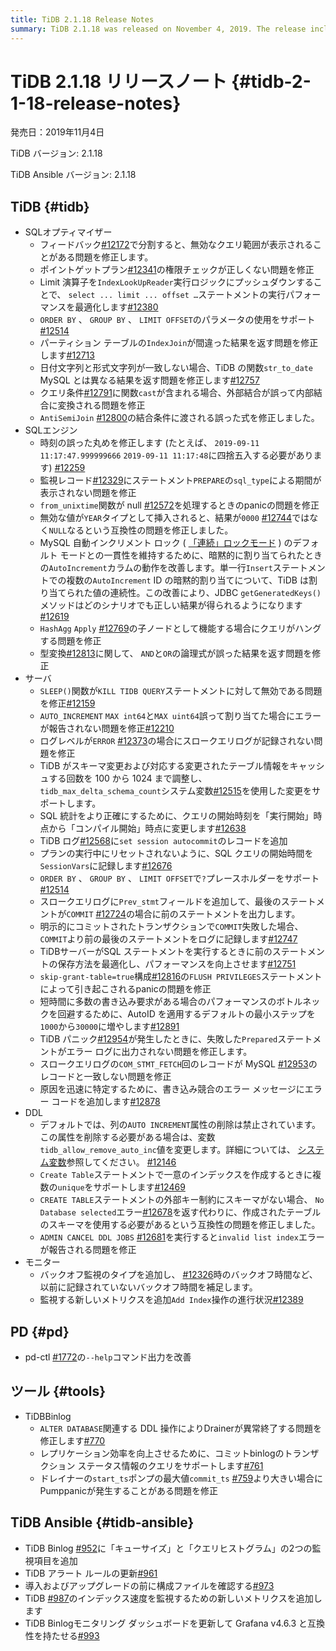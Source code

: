 ```yaml
---
title: TiDB 2.1.18 Release Notes
summary: TiDB 2.1.18 was released on November 4, 2019. The release includes various fixes and optimizations for SQL optimizer, SQL engine, server, DDL, monitor, and tools. Some notable improvements include support for using parameters in ORDER BY, GROUP BY, and LIMIT OFFSET, and adding new metrics for monitoring Add Index operation progress. The TiDB Ansible version 2.1.18 also includes updates and new monitoring items for TiDB Binlog.
---
```


# TiDB 2.1.18 リリースノート {#tidb-2-1-18-release-notes}

発売日：2019年11月4日

TiDB バージョン: 2.1.18

TiDB Ansible バージョン: 2.1.18

## TiDB {#tidb}

-   SQLオプティマイザー
    -   フィードバック[#12172](https://github.com/pingcap/tidb/pull/12172)で分割すると、無効なクエリ範囲が表示されることがある問題を修正します。
    -   ポイントゲットプラン[#12341](https://github.com/pingcap/tidb/pull/12341)の権限チェックが正しくない問題を修正
    -   Limit 演算子を`IndexLookUpReader`実行ロジックにプッシュダウンすることで、 `select ... limit ... offset …`ステートメントの実行パフォーマンスを最適化します[#12380](https://github.com/pingcap/tidb/pull/12380)
    -   `ORDER BY` 、 `GROUP BY` 、 `LIMIT OFFSET`のパラメータの使用をサポート[#12514](https://github.com/pingcap/tidb/pull/12514)
    -   パーティション テーブルの`IndexJoin`が間違った結果を返す問題を修正します[#12713](https://github.com/pingcap/tidb/pull/12713)
    -   日付文字列と形式文字列が一致しない場合、TiDB の関数`str_to_date` MySQL とは異なる結果を返す問題を修正します[#12757](https://github.com/pingcap/tidb/pull/12757)
    -   クエリ条件[#12791](https://github.com/pingcap/tidb/pull/12791)に関数`cast`が含まれる場合、外部結合が誤って内部結合に変換される問題を修正
    -   `AntiSemiJoin` [#12800](https://github.com/pingcap/tidb/pull/12800)の結合条件に渡される誤った式を修正しました。
-   SQLエンジン
    -   時刻の誤った丸めを修正します (たとえば、 `2019-09-11 11:17:47.999999666` `2019-09-11 11:17:48`に四捨五入する必要があります) [#12259](https://github.com/pingcap/tidb/pull/12259)
    -   監視レコード[#12329](https://github.com/pingcap/tidb/pull/12329)にステートメント`PREPARE`の`sql_type`による期間が表示されない問題を修正
    -   `from_unixtime`関数が null [#12572](https://github.com/pingcap/tidb/pull/12572)を処理するときのpanicの問題を修正
    -   無効な値が`YEAR`タイプとして挿入されると、結果が`0000` [#12744](https://github.com/pingcap/tidb/pull/12744)ではなく`NULL`なるという互換性の問題を修正しました。
    -   MySQL 自動インクリメント ロック ( [「連続」ロックモード](https://dev.mysql.com/doc/refman/5.7/en/innodb-auto-increment-handling.html) ) のデフォルト モードとの一貫性を維持するために、暗黙的に割り当てられたときの`AutoIncrement`カラムの動作を改善します。単一行`Insert`ステートメントでの複数の`AutoIncrement` ID の暗黙的割り当てについて、TiDB は割り当てられた値の連続性。この改善により、JDBC `getGeneratedKeys()`メソッドはどのシナリオでも正しい結果が得られるようになります[#12619](https://github.com/pingcap/tidb/pull/12619)
    -   `HashAgg` `Apply` [#12769](https://github.com/pingcap/tidb/pull/12769)の子ノードとして機能する場合にクエリがハングする問題を修正
    -   型変換[#12813](https://github.com/pingcap/tidb/pull/12813)に関して、 `AND`と`OR`の論理式が誤った結果を返す問題を修正
-   サーバ
    -   `SLEEP()`関数が`KILL TIDB QUERY`ステートメントに対して無効である問題を修正[#12159](https://github.com/pingcap/tidb/pull/12159)
    -   `AUTO_INCREMENT` `MAX int64`と`MAX uint64`誤って割り当てた場合にエラーが報告されない問題を修正[#12210](https://github.com/pingcap/tidb/pull/12210)
    -   ログレベルが`ERROR` [#12373](https://github.com/pingcap/tidb/pull/12373)の場合にスロークエリログが記録されない問題を修正
    -   TiDB がスキーマ変更および対応する変更されたテーブル情報をキャッシュする回数を 100 から 1024 まで調整し、 `tidb_max_delta_schema_count`システム変数[#12515](https://github.com/pingcap/tidb/pull/12515)を使用した変更をサポートします。
    -   SQL 統計をより正確にするために、クエリの開始時刻を「実行開始」時点から「コンパイル開始」時点に変更します[#12638](https://github.com/pingcap/tidb/pull/12638)
    -   TiDB ログ[#12568](https://github.com/pingcap/tidb/pull/12568)に`set session autocommit`のレコードを追加
    -   プランの実行中にリセットされないように、SQL クエリの開始時間を`SessionVars`に記録します[#12676](https://github.com/pingcap/tidb/pull/12676)
    -   `ORDER BY` 、 `GROUP BY` 、 `LIMIT OFFSET`で`?`プレースホルダーをサポート[#12514](https://github.com/pingcap/tidb/pull/12514)
    -   スロークエリログに`Prev_stmt`フィールドを追加して、最後のステートメントが`COMMIT` [#12724](https://github.com/pingcap/tidb/pull/12724)の場合に前のステートメントを出力します。
    -   明示的にコミットされたトランザクションで`COMMIT`失敗した場合、 `COMMIT`より前の最後のステートメントをログに記録します[#12747](https://github.com/pingcap/tidb/pull/12747)
    -   TiDBサーバーがSQL ステートメントを実行するときに前のステートメントの保存方法を最適化し、パフォーマンスを向上させます[#12751](https://github.com/pingcap/tidb/pull/12751)
    -   `skip-grant-table=true`構成[#12816](https://github.com/pingcap/tidb/pull/12816)の`FLUSH PRIVILEGES`ステートメントによって引き起こされるpanicの問題を修正
    -   短時間に多数の書き込み要求がある場合のパフォーマンスのボトルネックを回避するために、AutoID を適用するデフォルトの最小ステップを`1000`から`30000`に増やします[#12891](https://github.com/pingcap/tidb/pull/12891)
    -   TiDB パニック[#12954](https://github.com/pingcap/tidb/pull/12954)が発生したときに、失敗した`Prepared`ステートメントがエラー ログに出力されない問題を修正します。
    -   スロークエリログの`COM_STMT_FETCH`回のレコードが MySQL [#12953](https://github.com/pingcap/tidb/pull/12953)のレコードと一致しない問題を修正
    -   原因を迅速に特定するために、書き込み競合のエラー メッセージにエラー コードを追加します[#12878](https://github.com/pingcap/tidb/pull/12878)
-   DDL
    -   デフォルトでは、列の`AUTO INCREMENT`属性の削除は禁止されています。この属性を削除する必要がある場合は、変数`tidb_allow_remove_auto_inc`値を変更します。詳細については、 [システム変数](/system-variables.md#tidb_allow_remove_auto_inc-new-in-v2118-and-v304)参照してください。 [#12146](https://github.com/pingcap/tidb/pull/12146)
    -   `Create Table`ステートメントで一意のインデックスを作成するときに複数の`unique`をサポートします[#12469](https://github.com/pingcap/tidb/pull/12469)
    -   `CREATE TABLE`ステートメントの外部キー制約にスキーマがない場合、 `No Database selected`エラー[#12678](https://github.com/pingcap/tidb/pull/12678)を返す代わりに、作成されたテーブルのスキーマを使用する必要があるという互換性の問題を修正しました。
    -   `ADMIN CANCEL DDL JOBS` [#12681](https://github.com/pingcap/tidb/pull/12681)を実行すると`invalid list index`エラーが報告される問題を修正
-   モニター
    -   バックオフ監視のタイプを追加し、 [#12326](https://github.com/pingcap/tidb/pull/12326)時のバックオフ時間など、以前に記録されていないバックオフ時間を補足します。
    -   監視する新しいメトリクスを追加`Add Index`操作の進行状況[#12389](https://github.com/pingcap/tidb/pull/12389)

## PD {#pd}

-   pd-ctl [#1772](https://github.com/pingcap/pd/pull/1772)の`--help`コマンド出力を改善

## ツール {#tools}

-   TiDBBinlog
    -   `ALTER DATABASE`関連する DDL 操作によりDrainerが異常終了する問題を修正します[#770](https://github.com/pingcap/tidb-binlog/pull/770)
    -   レプリケーション効率を向上させるために、コミットbinlogのトランザクション ステータス情報のクエリをサポートします[#761](https://github.com/pingcap/tidb-binlog/pull/761)
    -   ドレイナーの`start_ts`ポンプの最大値`commit_ts` [#759](https://github.com/pingcap/tidb-binlog/pull/759)より大きい場合にPumppanicが発生することがある問題を修正

## TiDB Ansible {#tidb-ansible}

-   TiDB Binlog [#952](https://github.com/pingcap/tidb-ansible/pull/952)に「キューサイズ」と「クエリヒストグラム」の2つの監視項目を追加
-   TiDB アラート ルールの更新[#961](https://github.com/pingcap/tidb-ansible/pull/961)
-   導入およびアップグレードの前に構成ファイルを確認する[#973](https://github.com/pingcap/tidb-ansible/pull/973)
-   TiDB [#987](https://github.com/pingcap/tidb-ansible/pull/987)のインデックス速度を監視するための新しいメトリクスを追加します
-   TiDB Binlogモニタリング ダッシュボードを更新して Grafana v4.6.3 と互換性を持たせる[#993](https://github.com/pingcap/tidb-ansible/pull/993)
